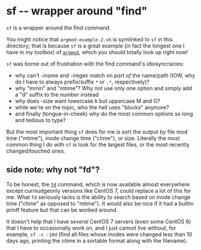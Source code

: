 # sf -- wrapper around "find"

`sf` is a wrapper around the find command.

You might notice that `argmod-example-2.sh` is symlinked to `sf` in this
directory; that is because `sf` is a great example (in fact the longest one I
have in my toolbox) of [`argmod`](argmod.mkd), which you should totally look
up right now!

`sf` was borne out of frustration with the find command's idiosyncracies:

-   why can't -iname and -iregex match on *part of* the name/path (IOW, why do
    I have to always prefix/suffix `*` or `.*`, respectively)?
-   why "mmin" and "mtime"?  Why not use only one option and simply add a "d"
    suffix to the number instead
-   why does -size want lowercase k but uppercase M and G?
-   while we're on the topic, who the hell uses "blocks" anymore?
-   and finally (tongue-in-cheek) why do the most common options so long and
    tedious to type?

But the most important thing `sf` does for me is sort the output by file mod
time ("mtime"), inode change time ("ctime"), or size.  Literally the most
common thing I do with `sf` is look for the largest files, or the most
recently changed/touched ones.

## side note: why not "fd"?

To be honest, the [`fd`](https://github.com/sharkdp/fd) command, which is now
available almost everywhere except curmudgeonly versions like CentOS 7, could
replace a lot of this for me.  What `fd` seriously lacks is the ability to
search based on inode change time ("ctime" as opposed to "mtime").  It would
also be nice if it had a builtin printf feature but that can be worked around.

It doesn't help that I have *several* CentOS 7 servers (even some CentOS 6)
that I have to occasionally work on, and I just cannot live without, for
example, `sf -c -10d` (find all files whose inodes were changed less than 10
days ago, printing the ctime in a sortable format along with the filename).
